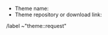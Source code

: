 - Theme name:
- Theme repository or download link:

<!-- Don't remove this line -->
/label ~"theme::request"
